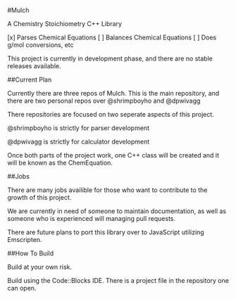 #Mulch

A Chemistry Stoichiometry C++ Library

[x] Parses Chemical Equations
[ ] Balances Chemical Equations
[ ] Does g/mol conversions, etc

This project is currently in development phase, and there are no stable releases available.

##Current Plan

Currently there are three repos of Mulch. This is the main repository, and there are two personal repos over @shrimpboyho and @dpwivagg 

There repositories are focused on two seperate aspects of this project.

@shrimpboyho is strictly for parser development

@dpwivagg is strictly for calculator development

Once both parts of the project work, one C++ class will be created and it will be known as the ChemEquation.

##Jobs

There are many jobs availible for those who want to contribute to the growth of this project.

We are currently in need of someone to maintain documentation, as well as someone who is experienced will managing pull requests.

There are future plans to port this library over to JavaScript utilizing Emscripten.

##How To Build

Build at your own risk.

Build using the Code::Blocks IDE. There is a project file in the repository one can open.
